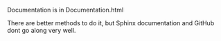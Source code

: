 Documentation is in Documentation.html

There are better methods to do it, but Sphinx documentation and GitHub dont go along very well.
